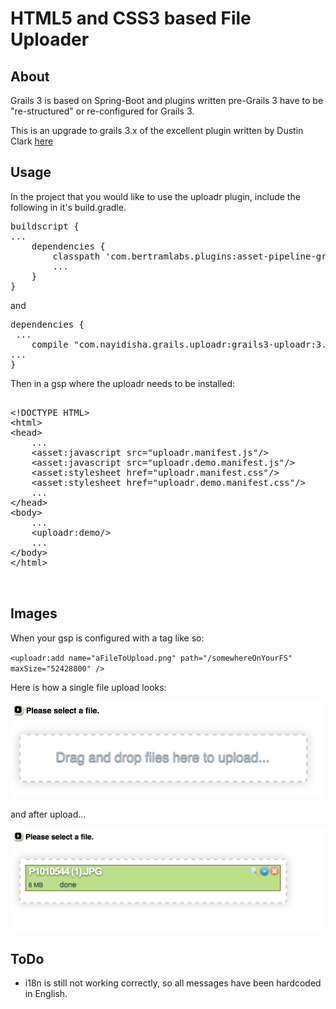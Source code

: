 HTML5 and CSS3 based File Uploader
==================================


## About

Grails 3 is based on Spring-Boot and plugins written pre-Grails 3 have to be "re-structured" or re-configured for Grails 3.

This is an upgrade to grails 3.x of the excellent plugin written by Dustin Clark [here](https://github.com/dustindclark/grails-uploadr/blob/master/README.md)

## Usage
In the project that you would like to use the uploadr plugin, include the following in it's build.gradle.

<pre>
buildscript {
...
    dependencies {
        classpath 'com.bertramlabs.plugins:asset-pipeline-gradle:2.5.0'
        ...
    }
}
</pre>

and 

<pre>
dependencies {
 ...
    compile "com.nayidisha.grails.uploadr:grails3-uploadr:3.0"
...
}
</pre>

Then in a gsp where the uploadr needs to be installed:

<pre>

&lt;!DOCTYPE HTML&gt;
&lt;html&gt;
&lt;head&gt;
    ...
    &lt;asset:javascript src="uploadr.manifest.js"/&gt;
    &lt;asset:javascript src="uploadr.demo.manifest.js"/&gt;
    &lt;asset:stylesheet href="uploadr.manifest.css"/&gt;
    &lt;asset:stylesheet href="uploadr.demo.manifest.css"/&gt;
    ...
&lt;/head&gt;
&lt;body&gt;
    ...
    &lt;uploadr:demo/&gt;
    ... 
&lt;/body&gt;
&lt;/html&gt;


</pre>


## Images

When your gsp is configured with a tag like so:
 
`
<uploadr:add name="aFileToUpload.png" path="/somewhereOnYourFS" maxSize="52428800" /> 
`
 
Here is how a single file upload looks:

![uploadImage](uploadbefore.png)

and after upload...

![uploadImage](upload.png)

## ToDo

- i18n is still not working correctly, so all messages have been hardcoded in English.
 